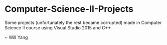 # Computer-Science-II-Projects

Some projects (unfortunately the rest became corrupted) made in Computer Science II course using Visual Studio 2015 and C++

~ Will Yang
